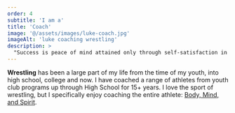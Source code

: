 ```yaml
---
order: 4
subtitle: 'I am a'
title: 'Coach'
image: '@/assets/images/luke-coach.jpg'
imageAlt: 'luke coaching wrestling'
description: >
  "Success is peace of mind attained only through self-satisfaction in knowing you made the effort to do the best of which you are capable." <span class="text-sm font-semibold tracking-wide uppercase text-primary-800">John Wooden</span>
---
```


<strong>Wrestling</strong> has been a large part of my life from the time of my youth, into high school, college and now. I have coached a range of athletes from youth club programs up through High School for 15+ years. I love the sport of wrestling, but I specifically enjoy coaching the entire athlete: [Body, Mind, and Spirit](https://3dinstitute.com/).
